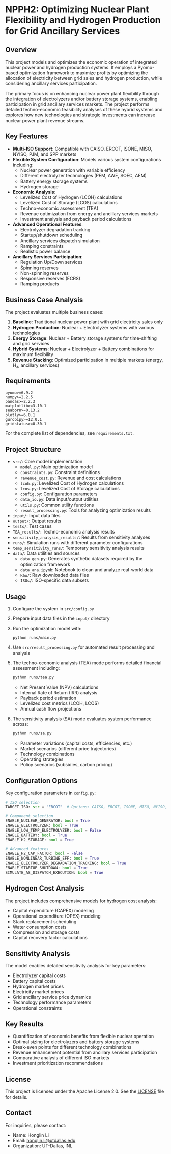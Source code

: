 # NPPH2: Optimizing Nuclear Plant Flexibility and Hydrogen Production for Grid Ancillary Services

## Overview

This project models and optimizes the economic operation of integrated nuclear power and hydrogen production systems. It employs a Pyomo-based optimization framework to maximize profits by optimizing the allocation of electricity between grid sales and hydrogen production, while considering ancillary services participation.

The primary focus is on enhancing nuclear power plant flexibility through the integration of electrolyzers and/or battery storage systems, enabling participation in grid ancillary services markets. The project performs detailed techno-economic feasibility analyses of these hybrid systems and explores how new technologies and strategic investments can increase nuclear power plant revenue streams.

## Key Features

- **Multi-ISO Support**: Compatible with CAISO, ERCOT, ISONE, MISO, NYISO, PJM, and SPP markets
- **Flexible System Configuration**: Models various system configurations including:
  - Nuclear power generation with variable efficiency
  - Different electrolyzer technologies (PEM, AWE, SOEC, AEM)
  - Battery energy storage systems
  - Hydrogen storage
- **Economic Analysis**:
  - Levelized Cost of Hydrogen (LCOH) calculations
  - Levelized Cost of Storage (LCOS) calculations
  - Techno-economic assessment (TEA)
  - Revenue optimization from energy and ancillary services markets
  - Investment analysis and payback period calculations
- **Advanced Operational Features**:
  - Electrolyzer degradation tracking
  - Startup/shutdown scheduling
  - Ancillary services dispatch simulation
  - Ramping constraints
  - Realistic power balance
- **Ancillary Services Participation**:
  - Regulation Up/Down services
  - Spinning reserves
  - Non-spinning reserves
  - Responsive reserves (ECRS)
  - Ramping products

## Business Case Analysis

The project evaluates multiple business cases:

1. **Baseline**: Traditional nuclear power plant with grid electricity sales only
2. **Hydrogen Production**: Nuclear + Electrolyzer systems with various technologies
3. **Energy Storage**: Nuclear + Battery storage systems for time-shifting and grid services
4. **Hybrid Systems**: Nuclear + Electrolyzer + Battery combinations for maximum flexibility
5. **Revenue Stacking**: Optimized participation in multiple markets (energy, H₂, ancillary services)

## Requirements

```text
pyomo>=6.9.2
numpy>=2.2.5
pandas>=2.2.3
matplotlib>=3.10.1
seaborn>=0.13.2
plotly>=6.0.1
gurobipy>=12.0.1
gridstatus>=0.30.1
```

For the complete list of dependencies, see `requirements.txt`.

## Project Structure

- `src/`: Core model implementation
  - `model.py`: Main optimization model
  - `constraints.py`: Constraint definitions
  - `revenue_cost.py`: Revenue and cost calculations
  - `lcoh.py`: Levelized Cost of Hydrogen calculations
  - `lcos.py`: Levelized Cost of Storage calculations
  - `config.py`: Configuration parameters
  - `data_io.py`: Data input/output utilities
  - `utils.py`: Common utility functions
  - `result_processing.py`: Tools for analyzing optimization results
- `input/`: Input data files
- `output/`: Output results
- `tests/`: Test cases
- `TEA_results/`: Techno-economic analysis results
- `sensitivity_analysis_results/`: Results from sensitivity analyses
- `runs/`: Simulation runs with different parameter configurations
- `temp_sensitivity_runs/`: Temporary sensitivity analysis results
- `data/`: Data utilities and sources
  - `data_gen.py`: Generates synthetic datasets required by the optimization framework
  - `data_ana.ipynb`: Notebook to clean and analyze real-world data
  - `Raw/`: Raw downloaded data files
  - `ISOs/`: ISO-specific data subsets

## Usage

1. Configure the system in `src/config.py`
2. Prepare input data files in the `input/` directory
3. Run the optimization model with:

   ```bash
   python runs/main.py
   ```

4. Use `src/result_processing.py` for automated result processing and analysis

5. The techno-economic analysis (TEA) mode performs detailed financial assessment including:

    ```bash
    python runs/tea.py
    ```

    - Net Present Value (NPV) calculations
    - Internal Rate of Return (IRR) analysis
    - Payback period estimation
    - Levelized cost metrics (LCOH, LCOS)
    - Annual cash flow projections

6. The sensitivity analysis (SA) mode evaluates system performance across:

    ```bash
    python runs/sa.py
    ```

    - Parameter variations (capital costs, efficiencies, etc.)
    - Market scenarios (different price trajectories)
    - Technology combinations
    - Operating strategies
    - Policy scenarios (subsidies, carbon pricing)

## Configuration Options

Key configuration parameters in `config.py`:

```python
# ISO selection
TARGET_ISO: str = "ERCOT"  # Options: CAISO, ERCOT, ISONE, MISO, NYISO, PJM, SPP

# Component selection
ENABLE_NUCLEAR_GENERATOR: bool = True
ENABLE_ELECTROLYZER: bool = True
ENABLE_LOW_TEMP_ELECTROLYZER: bool = False
ENABLE_BATTERY: bool = True
ENABLE_H2_STORAGE: bool = True

# Advanced features
ENABLE_H2_CAP_FACTOR: bool = False
ENABLE_NONLINEAR_TURBINE_EFF: bool = True
ENABLE_ELECTROLYZER_DEGRADATION_TRACKING: bool = True
ENABLE_STARTUP_SHUTDOWN: bool = True
SIMULATE_AS_DISPATCH_EXECUTION: bool = True
```

## Hydrogen Cost Analysis

The project includes comprehensive models for hydrogen cost analysis:

- Capital expenditure (CAPEX) modeling
- Operational expenditure (OPEX) modeling
- Stack replacement scheduling
- Water consumption costs
- Compression and storage costs
- Capital recovery factor calculations

## Sensitivity Analysis

The model enables detailed sensitivity analysis for key parameters:

- Electrolyzer capital costs
- Battery capital costs
- Hydrogen market prices
- Electricity market prices
- Grid ancillary service price dynamics
- Technology performance parameters
- Operational constraints

## Key Results

- Quantification of economic benefits from flexible nuclear operation
- Optimal sizing for electrolyzers and battery storage systems
- Break-even points for different technology combinations
- Revenue enhancement potential from ancillary services participation
- Comparative analysis of different ISO markets
- Investment prioritization recommendations

## License

This project is licensed under the Apache License 2.0. See the [LICENSE](LICENSE) file for details.

## Contact

For inquiries, please contact:

- Name: Honglin Li
- Email: <honglin.li@utdallas.edu>
- Organization: UT-Dallas, INL

